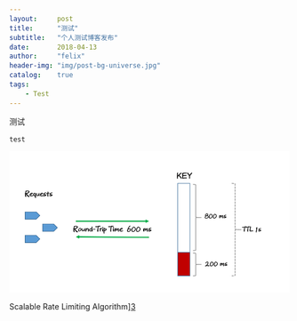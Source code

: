 ```yaml
---
layout:     post
title:      "测试"
subtitle:   "个人测试博客发布"
date:       2018-04-13
author:     "felix"
header-img: "img/post-bg-universe.jpg"
catalog:    true
tags:
    - Test
---
```


测试

```
test
```

![](/img/in-post/redis-rate-limit.png)

Scalable Rate Limiting Algorithm][3]

[1]: https://getkong.org/
[2]: https://getkong.org/plugins/rate-limiting/
[3]: https://konghq.com/blog/how-to-design-a-scalable-rate-limiting-algorithm/
